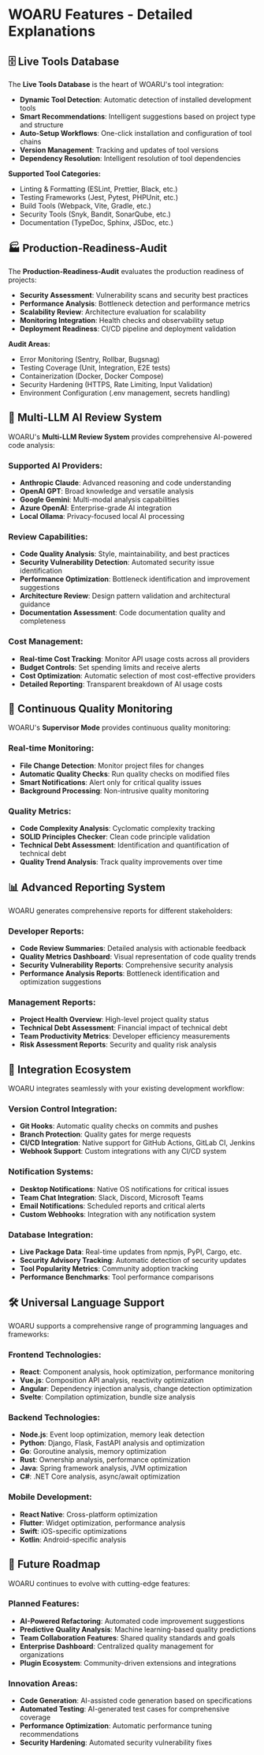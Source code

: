 # WOARU Features - Detailed Explanations

## 🗄️ Live Tools Database

The **Live Tools Database** is the heart of WOARU's tool integration:

- **Dynamic Tool Detection**: Automatic detection of installed development tools
- **Smart Recommendations**: Intelligent suggestions based on project type and structure
- **Auto-Setup Workflows**: One-click installation and configuration of tool chains
- **Version Management**: Tracking and updates of tool versions
- **Dependency Resolution**: Intelligent resolution of tool dependencies

**Supported Tool Categories:**
- Linting & Formatting (ESLint, Prettier, Black, etc.)
- Testing Frameworks (Jest, Pytest, PHPUnit, etc.)
- Build Tools (Webpack, Vite, Gradle, etc.)
- Security Tools (Snyk, Bandit, SonarQube, etc.)
- Documentation (TypeDoc, Sphinx, JSDoc, etc.)

## 🏭 Production-Readiness-Audit

The **Production-Readiness-Audit** evaluates the production readiness of projects:

- **Security Assessment**: Vulnerability scans and security best practices
- **Performance Analysis**: Bottleneck detection and performance metrics
- **Scalability Review**: Architecture evaluation for scalability
- **Monitoring Integration**: Health checks and observability setup
- **Deployment Readiness**: CI/CD pipeline and deployment validation

**Audit Areas:**
- Error Monitoring (Sentry, Rollbar, Bugsnag)
- Testing Coverage (Unit, Integration, E2E tests)
- Containerization (Docker, Docker Compose)
- Security Hardening (HTTPS, Rate Limiting, Input Validation)
- Environment Configuration (.env management, secrets handling)

## 🤖 Multi-LLM AI Review System

WOARU's **Multi-LLM Review System** provides comprehensive AI-powered code analysis:

### **Supported AI Providers:**
- **Anthropic Claude**: Advanced reasoning and code understanding
- **OpenAI GPT**: Broad knowledge and versatile analysis
- **Google Gemini**: Multi-modal analysis capabilities
- **Azure OpenAI**: Enterprise-grade AI integration
- **Local Ollama**: Privacy-focused local AI processing

### **Review Capabilities:**
- **Code Quality Analysis**: Style, maintainability, and best practices
- **Security Vulnerability Detection**: Automated security issue identification
- **Performance Optimization**: Bottleneck identification and improvement suggestions
- **Architecture Review**: Design pattern validation and architectural guidance
- **Documentation Assessment**: Code documentation quality and completeness

### **Cost Management:**
- **Real-time Cost Tracking**: Monitor API usage costs across all providers
- **Budget Controls**: Set spending limits and receive alerts
- **Cost Optimization**: Automatic selection of most cost-effective providers
- **Detailed Reporting**: Transparent breakdown of AI usage costs

## 🔄 Continuous Quality Monitoring

WOARU's **Supervisor Mode** provides continuous quality monitoring:

### **Real-time Monitoring:**
- **File Change Detection**: Monitor project files for changes
- **Automatic Quality Checks**: Run quality checks on modified files
- **Smart Notifications**: Alert only for critical quality issues
- **Background Processing**: Non-intrusive quality monitoring

### **Quality Metrics:**
- **Code Complexity Analysis**: Cyclomatic complexity tracking
- **SOLID Principles Checker**: Clean code principle validation
- **Technical Debt Assessment**: Identification and quantification of technical debt
- **Quality Trend Analysis**: Track quality improvements over time

## 📊 Advanced Reporting System

WOARU generates comprehensive reports for different stakeholders:

### **Developer Reports:**
- **Code Review Summaries**: Detailed analysis with actionable feedback
- **Quality Metrics Dashboard**: Visual representation of code quality trends
- **Security Vulnerability Reports**: Comprehensive security analysis
- **Performance Analysis Reports**: Bottleneck identification and optimization suggestions

### **Management Reports:**
- **Project Health Overview**: High-level project quality status
- **Technical Debt Assessment**: Financial impact of technical debt
- **Team Productivity Metrics**: Developer efficiency measurements
- **Risk Assessment Reports**: Security and quality risk analysis

## 🔗 Integration Ecosystem

WOARU integrates seamlessly with your existing development workflow:

### **Version Control Integration:**
- **Git Hooks**: Automatic quality checks on commits and pushes
- **Branch Protection**: Quality gates for merge requests
- **CI/CD Integration**: Native support for GitHub Actions, GitLab CI, Jenkins
- **Webhook Support**: Custom integrations with any CI/CD system

### **Notification Systems:**
- **Desktop Notifications**: Native OS notifications for critical issues
- **Team Chat Integration**: Slack, Discord, Microsoft Teams
- **Email Notifications**: Scheduled reports and critical alerts
- **Custom Webhooks**: Integration with any notification system

### **Database Integration:**
- **Live Package Data**: Real-time updates from npmjs, PyPI, Cargo, etc.
- **Security Advisory Tracking**: Automatic detection of security updates
- **Tool Popularity Metrics**: Community adoption tracking
- **Performance Benchmarks**: Tool performance comparisons

## 🛠️ Universal Language Support

WOARU supports a comprehensive range of programming languages and frameworks:

### **Frontend Technologies:**
- **React**: Component analysis, hook optimization, performance monitoring
- **Vue.js**: Composition API analysis, reactivity optimization
- **Angular**: Dependency injection analysis, change detection optimization
- **Svelte**: Compilation optimization, bundle size analysis

### **Backend Technologies:**
- **Node.js**: Event loop optimization, memory leak detection
- **Python**: Django, Flask, FastAPI analysis and optimization
- **Go**: Goroutine analysis, memory optimization
- **Rust**: Ownership analysis, performance optimization
- **Java**: Spring framework analysis, JVM optimization
- **C#**: .NET Core analysis, async/await optimization

### **Mobile Development:**
- **React Native**: Cross-platform optimization
- **Flutter**: Widget optimization, performance analysis
- **Swift**: iOS-specific optimizations
- **Kotlin**: Android-specific analysis

## 🎯 Future Roadmap

WOARU continues to evolve with cutting-edge features:

### **Planned Features:**
- **AI-Powered Refactoring**: Automated code improvement suggestions
- **Predictive Quality Analysis**: Machine learning-based quality predictions
- **Team Collaboration Features**: Shared quality standards and goals
- **Enterprise Dashboard**: Centralized quality management for organizations
- **Plugin Ecosystem**: Community-driven extensions and integrations

### **Innovation Areas:**
- **Code Generation**: AI-assisted code generation based on specifications
- **Automated Testing**: AI-generated test cases for comprehensive coverage
- **Performance Optimization**: Automatic performance tuning recommendations
- **Security Hardening**: Automated security vulnerability fixes